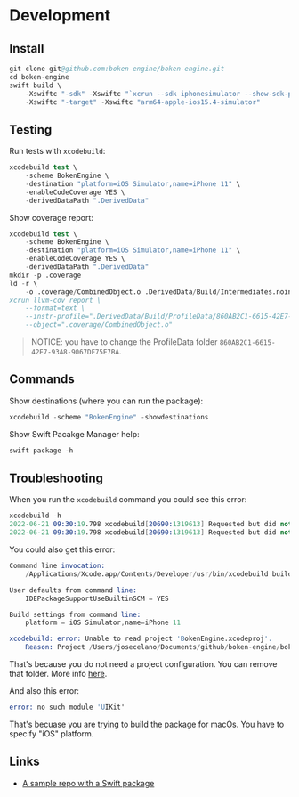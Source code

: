 # Development

## Install

```s
git clone git@github.com:boken-engine/boken-engine.git
cd boken-engine
swift build \
    -Xswiftc "-sdk" -Xswiftc "`xcrun --sdk iphonesimulator --show-sdk-path`" \
    -Xswiftc "-target" -Xswiftc "arm64-apple-ios15.4-simulator"
```

## Testing

Run tests with `xcodebuild`:

```s
xcodebuild test \
    -scheme BokenEngine \
    -destination "platform=iOS Simulator,name=iPhone 11" \
    -enableCodeCoverage YES \
    -derivedDataPath ".DerivedData"
```

Show coverage report:

```s
xcodebuild test \
    -scheme BokenEngine \
    -destination "platform=iOS Simulator,name=iPhone 11" \
    -enableCodeCoverage YES \
    -derivedDataPath ".DerivedData"
mkdir -p .coverage    
ld -r \
    -o .coverage/CombinedObject.o .DerivedData/Build/Intermediates.noindex/BokenEngine.build/Debug-iphonesimulator/BokenEngine.build/Objects-normal/arm64/*.o
xcrun llvm-cov report \
    --format=text \
    --instr-profile=".DerivedData/Build/ProfileData/860AB2C1-6615-42E7-93A8-9067DF75E7BA/Coverage.profdata" \
    --object=".coverage/CombinedObject.o"
```

> NOTICE: you have to change the ProfileData folder `860AB2C1-6615-42E7-93A8-9067DF75E7BA`.

## Commands

Show destinations (where you can run the package):

```s
xcodebuild -scheme "BokenEngine" -showdestinations
```

Show Swift Pacakge Manager help:

```s
swift package -h 
```

## Troubleshooting

When you run the `xcodebuild` command you could see this error:

```s
xcodebuild -h
2022-06-21 09:30:19.798 xcodebuild[20690:1319613] Requested but did not find extension point with identifier Xcode.IDEKit.ExtensionSentinelHostApplications for extension Xcode.DebuggerFoundation.AppExtensionHosts.watchOS of plug-in com.apple.dt.IDEWatchSupportCore
2022-06-21 09:30:19.798 xcodebuild[20690:1319613] Requested but did not find extension point with identifier Xcode.IDEKit.ExtensionPointIdentifierToBundleIdentifier for extension Xcode.DebuggerFoundation.AppExtensionToBundleIdentifierMap.watchOS of plug-in com.apple.dt.IDEWatchSupportCore
```

You could also get this error:

```s
Command line invocation:
    /Applications/Xcode.app/Contents/Developer/usr/bin/xcodebuild build-for-testing -scheme BokenEngine -target -destination "platform=iOS Simulator,name=iPhone 11"

User defaults from command line:
    IDEPackageSupportUseBuiltinSCM = YES

Build settings from command line:
    platform = iOS Simulator,name=iPhone 11

xcodebuild: error: Unable to read project 'BokenEngine.xcodeproj'.
	Reason: Project /Users/josecelano/Documents/github/boken-engine/boken-engine/BokenEngine.xcodeproj cannot be opened because it is missing its project.pbxproj file.
```

That's because you do not need a project configuration. You can remove that folder. More info [here](https://github.com/boken-engine/boken-engine/issues/139).

And also this error:

```s
error: no such module 'UIKit'
```

That's becuase you are trying to build the package for macOs. You have to specify "iOS" platform. 

## Links

- [A sample repo with a Swift package](https://github.com/boken-engine/swift-package-sample)
